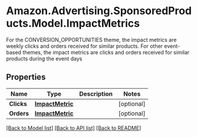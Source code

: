 # Amazon.Advertising.SponsoredProducts.Model.ImpactMetrics
For the CONVERSION_OPPORTUNITIES theme, the impact metrics are weekly clicks and orders received for similar products. For other event-based themes, the impact metrics are clicks and orders received for similar products during the event days

## Properties

Name | Type | Description | Notes
------------ | ------------- | ------------- | -------------
**Clicks** | [**ImpactMetric**](ImpactMetric.md) |  | [optional] 
**Orders** | [**ImpactMetric**](ImpactMetric.md) |  | [optional] 

[[Back to Model list]](../README.md#documentation-for-models) [[Back to API list]](../README.md#documentation-for-api-endpoints) [[Back to README]](../README.md)

